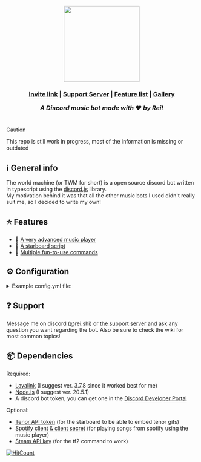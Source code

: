 <p align="center"><img width=200 height=200 src="https://github.com/Reishimanfr/TWM-bot/assets/92938606/de4f51a7-8499-4798-ad8c-dc78f5006cd0"</img></p>
<h3 align="center"> <a href="https://discord.com/api/oauth2/authorize?client_id=1073607844265476158&permissions=3426368&scope=bot">Invite link</a> | <a href="https://discord.gg/QGeraSWsan">Support Server</a> | <a href="https://github.com/Reishimanfr/TWM-bot/wiki/Features">Feature list<a/> | <a href="https://github.com/Reishimanfr/TWM-bot/wiki/Gallery">Gallery</a>

<i>A Discord music bot made with ❤️ by Rei!</i><br>

# 
> [!CAUTION]
> This repo is still work in progress, most of the information is missing or outdated<br>

## ℹ️ General info

The world machine (or TWM for short) is a open source discord bot written in typescript using the [discord.js](https://discord.js.org/) library.<br>
My motivation behind it was that all the other music bots I used didn't really suit me, so I decided to write my own!

## ⭐ Features
- 🎵 [A very advanced music player]('fixme')
- 🌟 [A starboard script]('fixme')
- 👀 [Multiple fun-to-use commands]('fixme')

## ⚙️ Configuration
<details>
 <summary>Example config.yml file:</summary>

```yaml
# This is a example configuration file for the bot. You can download it and fill out it's contents

# Token for the bot to login with
botToken: 'Insert your bot token here'

apiKeys:
  # This key is used for the /tf2 command to get data from a user's profile
  steam: 'Your steam api key here'

  # This is used in the starboard script to display tenor gifs correctly
  tenor: 'Your tenor api key here'

# Settings to control the bot's player behavior
player:
  # Should the bot leave the voice channel after the queue ends?
  leaveAfterQueueEnd: false

  # Time after which the bot will be automatically disconnected from the voice channel
  # (in minutes)
  playerTimeout: 10

  # Enables search suggestions in the /music play command when typing stuff in the field
  # You must run the command deployment script after enabling/disabling this!
  # Deployment script: <npm> run deploy
  autocomplete: true

  # Instead of making all responses to commands like /music play ephemeral, make them public
  announcePlayerActions: false # TODO

  # Re-sends the now playing embed after a song ends
  resendEmbedAfterSongEnd: true

  # Enables vote to skip song
  enableSkipvote: true

  # Sets the percentage of voice chat users required to vote "Yes" for the song to be skipped
  # Values between 0 - 100 (percents). This will be ignored if enableSkipvote is set to false
  skipvoteThreshold: 50

  # Sets how many people should be in vc for skipvotes to be enabled
  # -1 -> Always initiate skipvote
  skipvoteMemberRequirement: 3
```
</details>

## ❓ Support

Message me on discord (@rei.shi) or [the support server](https://discord.gg/QGeraSWsan) and ask any question you want regarding the bot. Also be sure to check the wiki for most common topics!

## 📦 Dependencies

Required:

- [Lavalink](https://github.com/lavalink-devs/Lavalink) (I suggest ver. 3.7.8 since it worked best for me)
- [Node.js](https://nodejs.org/en) (I suggest ver. 20.5.1)
- A discord bot token, you can get one in the [Discord Developer Portal](https://discord.com/developers/applications)

Optional:

- [Tenor API token](https://tenor.com/developer/dashboard) (for the starboard to be able to embed tenor gifs)
- [Spotify client & client secret](https://developer.spotify.com/documentation/web-api) (for playing songs from spotify using the music player)
- [Steam API key](https://steamcommunity.com/dev) (for the tf2 command to work)


 [![HitCount](https://hits.dwyl.com/Reishimanfr/TWM-bot.svg?style=flat&show=unique)](http://hits.dwyl.com/Reishimanfr/TWM-bot)
